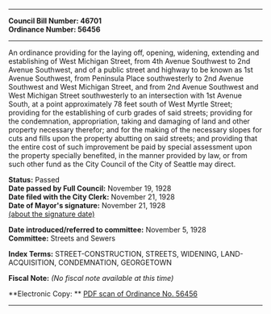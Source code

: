 * * * * *  
  
**Council Bill Number: [](#h0)[](#h2)46701**   
**Ordinance Number: 56456**  
  
* * * * *  
  
An ordinance providing for the laying off, opening, widening, extending and establishing of West Michigan Street, from 4th Avenue Southwest to 2nd Avenue Southwest, and of a public street and highway to be known as 1st Avenue Southwest, from Peninsula Place southwesterly to 2nd Avenue Southwest and West Michigan Street, and from 2nd Avenue Southwest and West Michigan Street southwesterly to an intersection with 1st Avenue South, at a point approximately 78 feet south of West Myrtle Street; providing for the establishing of curb grades of said streets; providing for the condemnation, appropriation, taking and damaging of land and other property necessary therefor; and for the making of the necessary slopes for cuts and fills upon the property abutting on said streets; and providing that the entire cost of such improvement be paid by special assessment upon the property specially benefited, in the manner provided by law, or from such other fund as the City Council of the City of Seattle may direct.  
  
**Status:** Passed   
**Date passed by Full Council:** November 19, 1928   
**Date filed with the City Clerk:** November 21, 1928   
**Date of Mayor's signature:** November 21, 1928   
[(about the signature date)](/~public/approvaldate.htm)   
  
  
**Date introduced/referred to committee:** November 5, 1928   
**Committee:** Streets and Sewers   
  
**Index Terms:** STREET-CONSTRUCTION, STREETS, WIDENING, LAND-ACQUISITION, CONDEMNATION, GEORGETOWN  
  
**Fiscal Note:** *(No fiscal note available at this time)*  
  
**Electronic Copy: ** [PDF scan of Ordinance No. 56456](/~archives/Ordinances/Ord_56456.pdf)  
  
* * * * *  
